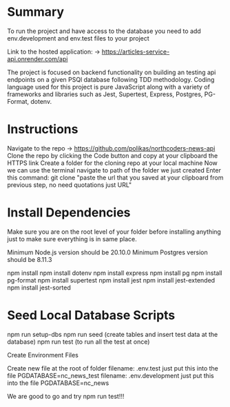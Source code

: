 # Summary

To run the project and have access to the database you need to add env.development and env.test files to your project

Link to the hosted application: -> https://articles-service-api.onrender.com/api

The project is focused on backend functionality on building an testing api endpoints on a given PSQl database following TDD methodology.
Coding language used for this project is pure JavaScript along with a variety of frameworks and libraries such as Jest, Supertest, Express, Postgres, PG-Format, dotenv.

# Instructions

Navigate to the repo -> https://github.com/polikas/northcoders-news-api
Clone the repo by clicking the Code button and copy at your clipboard the HTTPS link
Create a folder for the cloning repo at your local machine
Now we can use the terminal navigate to path of the folder we just created
Enter this command: git clone "paste the url that you saved at your clipboard from previous step, no need quotations just URL"

# Install Dependencies

Make sure you are on the root level of your folder before installing anything just to make sure everything is in same place.

Minimum Node.js version should be 20.10.0
Minimum Postgres version should be 8.11.3

npm install
npm install dotenv
npm install express
npm install pg
npm install pg-format
npm install supertest
npm install jest
npm install jest-extended
npm install jest-sorted

# Seed Local Database Scripts

npm run setup-dbs
npm run seed (create tables and insert test data at the database)
npm run test (to run all the test at once)

Create Environment Files

Create new file at the root of folder
filename: .env.test just put this into the file PGDATABASE=nc_news_test
filename: .env.development just put this into the file PGDATABASE=nc_news

We are good to go and try npm run test!!!


